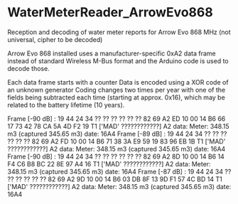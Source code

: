 # WaterMeterReader_ArrowEvo868
Reception and decoding of water meter reports for Arrow Evo 868 MHz (not universal, cipher to be decoded)

Arrow Evo 868 installed uses a manufacturer-specific 0xA2 data frame instead of standard Wireless M-Bus format and 
the Arduino code is used to decode those.

Each data frame starts with a counter
Data is encoded using a XOR code of an unknown generator
Coding changes two times per year with one of the fields being subtracted each time (starting at approx. 0x16), which may be
related to the battery lifetime (10 years).

Frame [-90 dB] : 19 44 24 34 ?? ?? ?? ?? ?? ?? 82 69 A2 ED 10 00 14 B6 66 17 73 42 78 CA 5A 4D F2 19  T1 ['MAD' ????????????] A2 data: Meter: 348.15 m3 (captured 345.65 m3) date: 16A4
Frame [-89 dB] : 19 44 24 34 ?? ?? ?? ?? ?? ?? 82 69 A2 FD 10 00 14 B6 71 38 3A E9 59 19 83 96 EB 1B  T1 ['MAD' ????????????] A2 data: Meter: 348.15 m3 (captured 345.65 m3) date: 16A4
Frame [-90 dB] : 19 44 24 34 ?? ?? ?? ?? ?? ?? 82 69 A2 8D 10 00 14 B6 14 F4 C6 B8 BC 22 8E 97 A4 16  T1 ['MAD' ????????????] A2 data: Meter: 348.15 m3 (captured 345.65 m3) date: 16A4
Frame [-87 dB] : 19 44 24 34 ?? ?? ?? ?? ?? ?? 82 69 A2 9D 10 00 14 B6 03 DB 8F 13 9D F1 57 4C BD 14  T1 ['MAD' ????????????] A2 data: Meter: 348.15 m3 (captured 345.65 m3) date: 16A4
